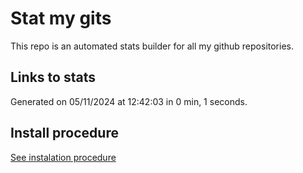 # Stat my gits

This repo is an automated stats builder for all my github repositories.

## Links to stats


Generated on 05/11/2024 at 12:42:03 in 0 min, 1 seconds.

## Install procedure

[See instalation procedure](./src/install.md)
